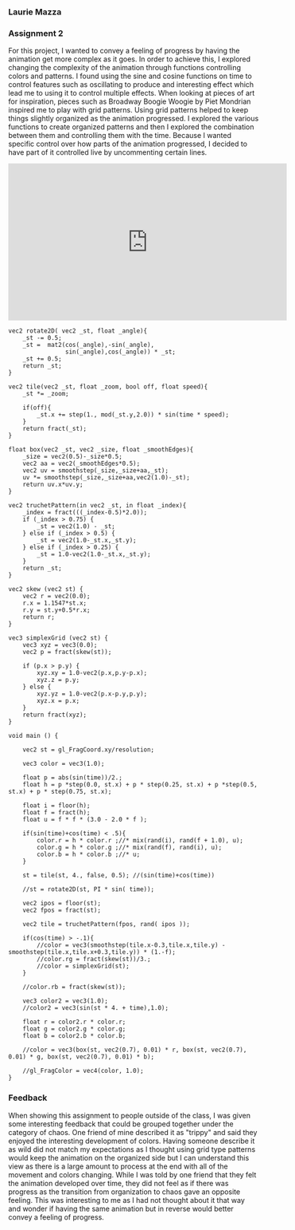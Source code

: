### Laurie Mazza

### Assignment 2
For this project, I wanted to convey a feeling of progress by having the animation get more complex as it goes. In order to achieve this, I explored changing the complexity of the animation through functions controlling colors and patterns. I found using the sine and cosine functions on time to control features such as oscillating to produce and interesting effect which lead me to using it to control multiple effects. When looking at pieces of art for inspiration, pieces such as  Broadway Boogie Woogie by Piet Mondrian inspired me to play with grid patterns. Using grid patterns helped to keep things slightly organized as the animation progressed. I explored the various functions to create organized patterns and then I explored the combination between them and controlling them with the time. Because I wanted specific control over how parts of the animation progressed, I decided to have part of it controlled live by uncommenting certain lines.

<iframe width="560" height="315" src="https://www.youtube.com/embed/evTrB_bSeTQ" frameborder="0" allow="accelerometer; autoplay; encrypted-media; gyroscope; picture-in-picture" allowfullscreen></iframe>

```
vec2 rotate2D( vec2 _st, float _angle){
    _st -= 0.5;
    _st =  mat2(cos(_angle),-sin(_angle),
                sin(_angle),cos(_angle)) * _st;
    _st += 0.5;
    return _st;
}

vec2 tile(vec2 _st, float _zoom, bool off, float speed){
    _st *= _zoom;
    
    if(off){
        _st.x += step(1., mod(_st.y,2.0)) * sin(time * speed);
    }
    return fract(_st);
}

float box(vec2 _st, vec2 _size, float _smoothEdges){
    _size = vec2(0.5)-_size*0.5;
    vec2 aa = vec2(_smoothEdges*0.5);
    vec2 uv = smoothstep(_size,_size+aa,_st);
    uv *= smoothstep(_size,_size+aa,vec2(1.0)-_st);
    return uv.x*uv.y;
}

vec2 truchetPattern(in vec2 _st, in float _index){
    _index = fract(((_index-0.5)*2.0));
    if (_index > 0.75) {
        _st = vec2(1.0) - _st;
    } else if (_index > 0.5) {
        _st = vec2(1.0-_st.x,_st.y);
    } else if (_index > 0.25) {
        _st = 1.0-vec2(1.0-_st.x,_st.y);
    }
    return _st;
}

vec2 skew (vec2 st) {
    vec2 r = vec2(0.0);
    r.x = 1.1547*st.x;
    r.y = st.y+0.5*r.x;
    return r;
}

vec3 simplexGrid (vec2 st) {
    vec3 xyz = vec3(0.0);
    vec2 p = fract(skew(st));
    
    if (p.x > p.y) {
        xyz.xy = 1.0-vec2(p.x,p.y-p.x);
        xyz.z = p.y;
    } else {
        xyz.yz = 1.0-vec2(p.x-p.y,p.y);
        xyz.x = p.x;
    }
    return fract(xyz);
}
 
void main () {
    
    vec2 st = gl_FragCoord.xy/resolution;
    
    vec3 color = vec3(1.0);
    
    float p = abs(sin(time))/2.;
    float h = p *step(0.0, st.x) + p * step(0.25, st.x) + p *step(0.5, st.x) + p * step(0.75, st.x);
    
    float i = floor(h);
    float f = fract(h);
    float u = f * f * (3.0 - 2.0 * f );
    
    if(sin(time)+cos(time) < .5){
        color.r = h * color.r ;//* mix(rand(i), rand(f + 1.0), u);
        color.g = h * color.g ;//* mix(rand(f), rand(i), u);
        color.b = h * color.b ;//* u;    
    }
    
    st = tile(st, 4., false, 0.5); //(sin(time)+cos(time))
    
    //st = rotate2D(st, PI * sin( time));
    
    vec2 ipos = floor(st);
    vec2 fpos = fract(st);
    
    vec2 tile = truchetPattern(fpos, rand( ipos ));
    
    if(cos(time) > -.1){
        //color = vec3(smoothstep(tile.x-0.3,tile.x,tile.y) - smoothstep(tile.x,tile.x+0.3,tile.y)) * (1.-f);
        //color.rg = fract(skew(st))/3.;
        //color = simplexGrid(st);
    }
    
    //color.rb = fract(skew(st));
    
    vec3 color2 = vec3(1.0);
    //color2 = vec3(sin(st * 4. + time),1.0);
    
    float r = color2.r * color.r;
    float g = color2.g * color.g;
    float b = color2.b * color.b;
    
    //color = vec3(box(st, vec2(0.7), 0.01) * r, box(st, vec2(0.7), 0.01) * g, box(st, vec2(0.7), 0.01) * b);
    
    //gl_FragColor = vec4(color, 1.0);
}
```
### Feedback
When showing this assignment to people outside of the class, I was given some interesting feedback that could be grouped together under the category of chaos. One friend of mine described it as "trippy" and said they enjoyed the interesting development of colors. Having someone describe it as wild did not match my expectations as I thought using grid type patterns would keep the animation on the organized side but I can understand this view as there is a large amount to process at the end with all of the movement and colors changing. While I was told by one friend that they felt the animation developed over time, they did not feel as if there was progress as the transition from organization to chaos gave an opposite feeling. This was interesting to me as I had not thought about it that way and wonder if having the same animation but in reverse would better convey a feeling of progress. 